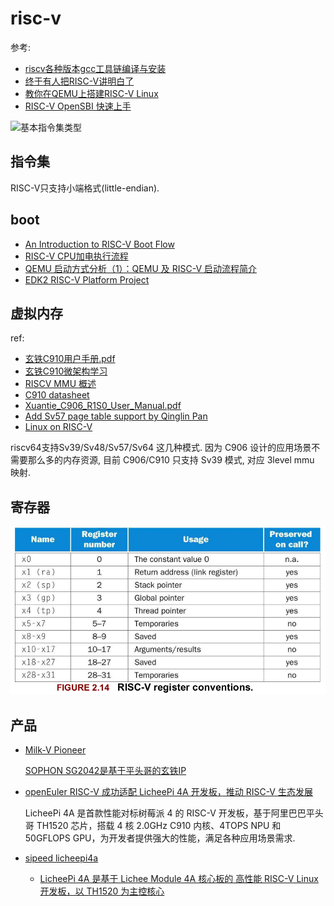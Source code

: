 # risc-v
参考:
- [riscv各种版本gcc工具链编译与安装](http://www.lujun.org.cn/?p=4257)
- [终于有人把RISC-V讲明白了](http://m.elecfans.com/article/653167.html)
- [教你在QEMU上搭建RISC-V Linux](https://zhuanlan.zhihu.com/p/574159681)
- [RISC-V OpenSBI 快速上手](https://tinylab.org/riscv-opensbi-quickstart/)

![基本指令集类型](https://suda-morris.github.io/blog/assets/img/riscv_instruction_type.6459e601.png)

## 指令集
RISC-V只支持小端格式(little-endian).

## boot
- [An Introduction to RISC-V Boot Flow](https://riscv.org/wp-content/uploads/2019/12/Summit_bootflow.pdf)
- [RISC-V CPU加电执行流程](https://www.cnblogs.com/mkh2000/p/15811708.html)
- [QEMU 启动方式分析（1）：QEMU 及 RISC-V 启动流程简介](https://gitee.com/YJMSTR/riscv-linux/blob/master/articles/20220816-introduction-to-qemu-and-riscv-upstream-boot-flow.md)
- [EDK2 RISC-V Platform Project](https://github.com/tianocore/edk2-platforms/blob/master/Platform/RISC-V/PlatformPkg/Readme.md)

## 虚拟内存
ref:
- [玄铁C910用户手册.pdf](https://github.com/T-head-Semi/openc910/blob/main/doc/%E7%8E%84%E9%93%81C910%E7%94%A8%E6%88%B7%E6%89%8B%E5%86%8C.pdf)
- [玄铁C910微架构学习](https://zhuanlan.zhihu.com/p/456409077)
- [RISCV MMU 概述](https://blog.csdn.net/pwl999/article/details/123613069)
- [C910 datasheet](https://img.102.alibaba.com/1627958461165/49652c9412c41cb6f39b36fed1244e6e.pdf)
- [Xuantie_C906_R1S0_User_Manual.pdf](https://dl.linux-sunxi.org/D1/)
- [Add Sv57 page table support by Qinglin Pan](https://lore.kernel.org/linux-riscv/20220127024844.2413385-1-panqinglin2020@iscas.ac.cn/#r)
- [Linux on RISC-V](https://kernel-recipes.org/en/2022/wp-content/uploads/2022/06/fustini_riscv_kr2022-compresse.pdf)

riscv64支持Sv39/Sv48/Sv57/Sv64 这几种模式. 因为 C906 设计的应用场景不需要那么多的内存资源, 目前 C906/C910 只支持 Sv39 模式, 对应 3level mmu 映射.

## 寄存器
![](/misc/img/arch/Kazam_screenshot_00000.png)

## 产品
- [Milk-V Pioneer](https://news.mydrivers.com/1/903/903763.htm)

	[SOPHON SG2042是基于平头哥的玄铁IP](https://www.eefocus.com/article/1439667.html)
- [openEuler RISC-V 成功适配 LicheePi 4A 开发板，推动 RISC-V 生态发展](https://www.openeuler.org/zh/blog/20230506-riscv/20230506-riscv.html)

	LicheePi 4A 是首款性能对标树莓派 4 的 RISC-V 开发板，基于阿里巴巴平头哥 TH1520 芯片，搭载 4 核 2.0GHz C910 内核、4TOPS NPU 和 50GFLOPS GPU，为开发者提供强大的性能，满足各种应用场景需求.
- [sipeed licheepi4a](https://sipeed.com/licheepi4a/)

	- [LicheePi 4A 是基于 Lichee Module 4A 核心板的 高性能 RISC-V Linux 开发板，以 TH1520 为主控核心](https://wiki.sipeed.com/hardware/zh/lichee/th1520/lpi4a/1_intro.html)
